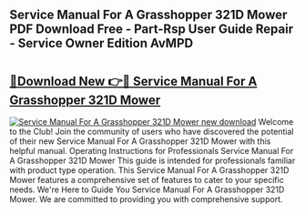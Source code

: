 ## Service Manual For A Grasshopper 321D Mower PDF Download Free - Part-Rsp User Guide Repair - Service Owner Edition AvMPD

# <h2><a href="http://bc49419.oget.top/?id=Service+Manual+For+A+Grasshopper+321D+Mower">🔗Download New 👉🔴 Service Manual For A Grasshopper 321D Mower</a></h2>

[![Service Manual For A Grasshopper 321D Mower new download](https://i.imgur.com/5g1atiW.png)](http://bc49419.oget.top/?id=Service+Manual+For+A+Grasshopper+321D+Mower)
Welcome to the Club! Join the community of users who have discovered the potential of their new Service Manual For A Grasshopper 321D Mower with this helpful manual. Operating Instructions for Professionals Service Manual For A Grasshopper 321D Mower This guide is intended for professionals familiar with product type operation. This Service Manual For A Grasshopper 321D Mower features a comprehensive set of features to cater to your specific needs. We're Here to Guide You Service Manual For A Grasshopper 321D Mower. We are committed to providing you with comprehensive support.
